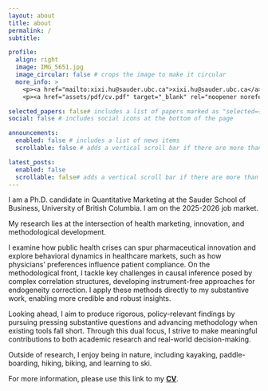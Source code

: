 ```yaml
---
layout: about
title: about
permalink: /
subtitle:

profile:
  align: right
  image: IMG_5651.jpg
  image_circular: false # crops the image to make it circular
  more_info: >
    <p><a href="mailto:xixi.hu@sauder.ubc.ca">xixi.hu@sauder.ubc.ca</a></p>
    <p><a href="assets/pdf/cv.pdf" target="_blank" rel="noopener noreferrer">Curriculum Vitae</a></p>

selected_papers: false# includes a list of papers marked as "selected={true}"
social: false # includes social icons at the bottom of the page

announcements:
  enabled: false # includes a list of news items
  scrollable: false # adds a vertical scroll bar if there are more than 3 news items

latest_posts:
  enabled: false
  scrollable: false# adds a vertical scroll bar if there are more than 3 new posts items
---
```


I am a Ph.D. candidate in Quantitative Marketing at the Sauder School of Business, University of British Columbia. I am on the 2025-2026 job market. 

My research lies at the intersection of health marketing, innovation, and methodological development. 

I examine how public health crises can spur pharmaceutical innovation and explore behavioral dynamics in healthcare markets, such as how physicians’ preferences influence patient compliance. On the methodological front, I tackle key challenges in causal inference posed by complex correlation structures, developing instrument-free approaches for endogeneity correction. I apply these methods directly to my substantive work, enabling more credible and robust insights.

Looking ahead, I aim to produce rigorous, policy-relevant findings by pursuing pressing substantive questions and advancing methodology when existing tools fall short. Through this dual focus, I strive to make meaningful contributions to both academic research and real-world decision-making.

Outside of research, I enjoy being in nature, including kayaking, paddle-boarding, hiking, biking, and learning to ski.

For more information,  please use this link to my [**CV**](assets/pdf/cv.pdf). 
